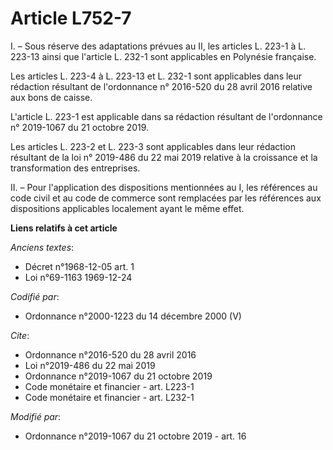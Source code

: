 # Article L752-7

I. – Sous réserve des adaptations prévues au II, les articles L. 223-1 à L. 223-13 ainsi que l'article L. 232-1 sont
applicables en Polynésie française. 

Les articles L. 223-4 à L. 223-13 et L. 232-1 sont applicables dans leur rédaction résultant de l'ordonnance n° 2016-520 du
28 avril 2016 relative aux bons de caisse. 

L'article L. 223-1 est applicable dans sa rédaction résultant de l'ordonnance n° 2019-1067 du 21 octobre 2019. 

Les articles L. 223-2 et L. 223-3 sont applicables dans leur rédaction résultant de la loi n° 2019-486 du 22 mai 2019
relative à la croissance et la transformation des entreprises. 

II. – Pour l'application des dispositions mentionnées au I, les références au code civil et au code de commerce sont
remplacées par les références aux dispositions applicables localement ayant le même effet.

**Liens relatifs à cet article**

_Anciens textes_:

  - Décret n°1968-12-05 art. 1
  - Loi n°69-1163 1969-12-24

_Codifié par_:

  - Ordonnance n°2000-1223 du 14 décembre 2000 (V)

_Cite_:

  - Ordonnance n°2016-520 du 28 avril 2016
  - Loi n°2019-486 du 22 mai 2019
  - Ordonnance n°2019-1067 du 21 octobre 2019
  - Code monétaire et financier - art. L223-1
  - Code monétaire et financier - art. L232-1

_Modifié par_:

  - Ordonnance n°2019-1067 du 21 octobre 2019 - art. 16
